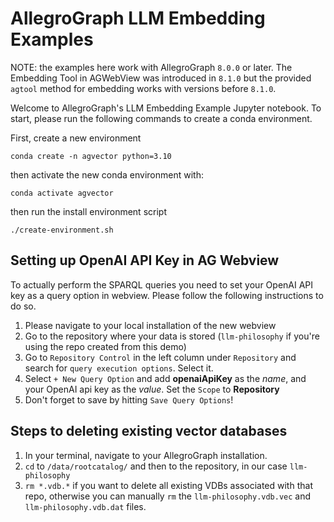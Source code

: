 # AllegroGraph LLM Embedding Examples

NOTE: the examples here work with AllegroGraph `8.0.0` or later. The Embedding Tool in AGWebView was introduced in `8.1.0` but the provided `agtool` method for embedding works with versions before `8.1.0`.

Welcome to AllegroGraph's LLM Embedding Example Jupyter notebook. To start, please run the following commands to create a conda environment.

First, create a new environment
```shell
conda create -n agvector python=3.10
```

then activate the new conda environment with:
```shell
conda activate agvector
```

then run the install environment script

```shell
./create-environment.sh
```

## Setting up OpenAI API Key in AG Webview

To actually perform the SPARQL queries you need to set your OpenAI API key as a query option in webview. Please follow the following instructions to do so.

1. Please navigate to your local installation of the new webview
2. Go to the repository where your data is stored (`llm-philosophy` if you're using the repo created from this demo)
3. Go to `Repository Control` in the left column under `Repository` and search for `query execution options`. Select it.
4. Select `+ New Query Option` and add **openaiApiKey** as the _name_, and your OpenAI api key as the _value_. Set the `Scope` to **Repository**
5. Don't forget to save by hitting `Save Query Options`!

## Steps to deleting existing vector databases

1. In your terminal, navigate to your AllegroGraph installation.
2. `cd` to `/data/rootcatalog/` and then to the repository, in our case `llm-philosophy`
3. `rm *.vdb.*` if you want to delete all existing VDBs associated with that repo, otherwise you can manually `rm` the `llm-philosophy.vdb.vec` and `llm-philosophy.vdb.dat` files.
